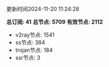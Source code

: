 更新时间2024-11-20 11:24:28

**总订阅: 41**
**总节点: 5709**
**有效节点: 2112**
- v2ray节点: 1541
- ss节点: 384
- trojan节点: 184
- ssr节点: 3
